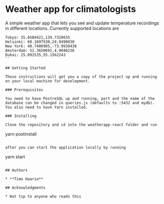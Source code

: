 # Weather app for climatologists

A simple weather app that lets you see and update temperature recordings in different locations. Currently supported locations are

```
Tokyo: 35.6584421,139.7328635
Helsinki: 60.1697530,24.9490830
New York: 40.7406905,-73.9938438
Amsterdam: 52.3650691,4.9040238
Dubai: 25.092535,55.1562243
``

## Getting Started

These instructions will get you a copy of the project up and running on your local machine for development.

### Prerequisites

You need to have PostreSQL up and running, port and the name of the database can be changed in queries.js (defaults to :5432 and mydb).
You also need to have Yarn installed.

### Installing

Clone the repository and cd into the weatherapp-react folder and run

```
yarn postinstall
```

after you can start the application locally by running

```
yarn start
```

## Authors

* **Timo Haario**

## Acknowledgments

* Hat tip to anyone who reads this
  